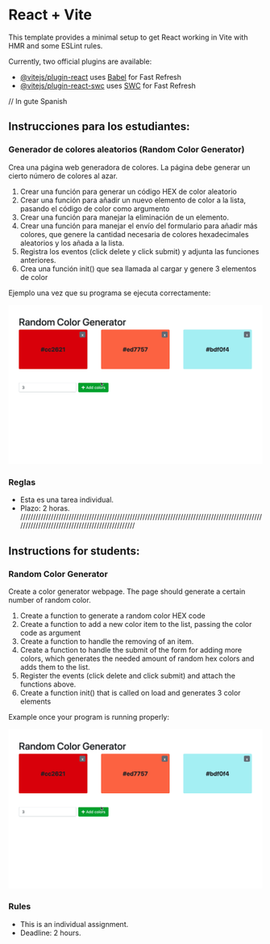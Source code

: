 # React + Vite

This template provides a minimal setup to get React working in Vite with HMR and some ESLint rules.

Currently, two official plugins are available:

- [@vitejs/plugin-react](https://github.com/vitejs/vite-plugin-react/blob/main/packages/plugin-react/README.md) uses [Babel](https://babeljs.io/) for Fast Refresh
- [@vitejs/plugin-react-swc](https://github.com/vitejs/vite-plugin-react-swc) uses [SWC](https://swc.rs/) for Fast Refresh

//  In gute Spanish

## Instrucciones para los estudiantes:

### Generador de colores aleatorios (Random Color Generator)

Crea una página web generadora de colores. La página debe generar un cierto número de colores al azar. 
 1. Crear una función para generar un código HEX de color aleatorio
 2. Crear una función para añadir un nuevo elemento de color a la lista, pasando el código de color como argumento
 3. Crear una función para manejar la eliminación de un elemento.
 4. Crear una función para manejar el envío del formulario para añadir más colores, que genere la cantidad necesaria de colores hexadecimales aleatorios y los añada a la lista.
 5. Registra los eventos (click delete y click submit) y adjunta las funciones anteriores.
 6. Crea una función init() que sea llamada al cargar y genere 3 elementos de color


Ejemplo una vez que su programa se ejecuta correctamente:

 
 ![preview](./demo.gif)


### Reglas

- Esta es una tarea individual.
- Plazo: 2 horas.
////////////////////////////////////////////////////////////////////////////////////////////////////////////////////////////////////////////


## Instructions for students:

### Random Color Generator

Create a color generator webpage. The page should generate a certain number of random color. 
 1. Create a function to generate a random color HEX code
 2. Create a function to add a new color item to the list, passing the color code as argument
 3. Create a function to handle the removing of an item.
 4. Create a function to handle the submit of the form for adding more colors, which generates the needed amount of random hex colors and adds them to the list.
 5. Register the events (click delete and click submit) and attach the functions above.
 6. Create a function init() that is called on load and generates 3 color elements

  
 

Example once your program is running properly:

 
 ![preview](./demo.gif)




### Rules

-   This is an individual assignment.
-   Deadline: 2 hours.
